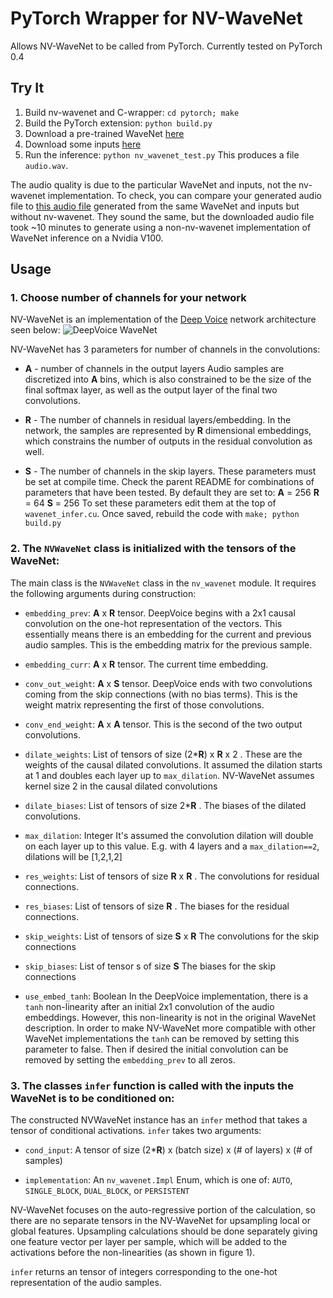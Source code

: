 # PyTorch Wrapper for NV-WaveNet

Allows NV-WaveNet to be called from PyTorch.  Currently tested on PyTorch 0.4

## Try It
1. Build nv-wavenet and C-wrapper: `cd pytorch; make`
2. Build the PyTorch extension: `python build.py`
3. Download a pre-trained WaveNet [here](https://drive.google.com/file/d/1TTR8oCdlQrM5gi7Y-rHrQ_v8kl8pd14o/view?usp=sharing) 
4. Download some inputs [here](https://drive.google.com/file/d/1_eNDHwvDc2r7RCxpbrPEWQkwFVs0rnfz/view?usp=sharing)
5. Run the inference: `python nv_wavenet_test.py`
This produces a file `audio.wav`.

The audio quality is due to the particular WaveNet and inputs, not the nv-wavenet implementation.  To check, you can compare your generated audio file to [this audio file](https://drive.google.com/file/d/1Xhd0VhGxyUgmb-QGNHW2tJILX1bro9d5/view?usp=sharing) generated from the same WaveNet and inputs but without nv-wavenet.  They sound the same, but the downloaded audio file took ~10 minutes to generate using a non-nv-wavenet implementation of WaveNet inference on a Nvidia V100.

## Usage
### 1. Choose number of channels for your network
NV-WaveNet is an implementation of the [Deep Voice](https://arxiv.org/abs/1702.07825) network architecture seen below:
![DeepVoice WaveNet](https://drive.google.com/uc?export=view&id=1Zo-c5VzPLSEQlD_SyNoly3XWS0A7fi5s)

NV-WaveNet has 3 parameters for number of channels in the convolutions:

 - **A** - number of channels in the output layers
Audio samples are discretized into **A** bins, which is also constrained to be the size of the final softmax layer, as well as the output layer of the final two convolutions.

 - **R** - The number of channels in residual layers/embedding.
In the network, the samples are represented by **R** dimensional embeddings, which constrains the number of outputs in the residual convolution as well.

 - **S** - The number of channels in the skip layers.
These parameters must be set at compile time.  Check the parent README for combinations of parameters that have been tested.  By default they are set to:
**A** = 256
**R** = 64
**S** = 256
To set these parameters edit them at the top of `wavenet_infer.cu`.  Once saved, rebuild the code with `make; python build.py`

### 2. The `NVWaveNet` class is initialized with the tensors of the WaveNet:
The main class is the `NVWaveNet` class in the `nv_wavenet` module.  It requires the following arguments during construction:
 - `embedding_prev`:  **A** x **R** tensor.
DeepVoice begins with a 2x1 causal convolution on the one-hot representation of the vectors.  This essentially means there is an embedding for the current and previous audio samples. This is the embedding matrix for the previous sample.
 
 - `embedding_curr`:  **A** x **R** tensor.
The current time embedding.
 
 - `conv_out_weight`:  **A** x **S** tensor.
DeepVoice ends with two convolutions coming from the skip connections (with no bias terms).  This is the weight matrix representing the first of those convolutions.
 
 - `conv_end_weight`: **A** x **A** tensor.
This is the second of the two output convolutions.
 
 - `dilate_weights`: List of tensors of size (2\***R**) x **R** x 2 .
These are the weights of the causal dilated convolutions.  It assumed the dilation starts at 1 and doubles each layer up to `max_dilation`.  NV-WaveNet assumes kernel size 2 in the causal dilated convolutions
 
 - `dilate_biases`:  List of tensors of size 2\***R** .
The biases of the dilated convolutions.

 - `max_dilation`: Integer
It's assumed the convolution dilation will double on each layer up to this value.  E.g. with 4 layers and a `max_dilation==2`, dilations will be [1,2,1,2]

 - `res_weights`: List of tensors of size **R** x **R** .
The convolutions for residual connections.

 - `res_biases`: List of tensors of size **R** .
The biases for the residual connections.

 - `skip_weights`: List of tensors of size **S** x **R**
The convolutions for the skip connections
 
 - `skip_biases`: List of tensor
s of size **S**
 The biases for the skip connections
 
 - `use_embed_tanh`: Boolean
In the DeepVoice implementation, there is a `tanh` non-linearity after an initial 2x1 convolution of the audio embeddings.  However, this non-linearity is not in the original WaveNet description.  In order to make NV-WaveNet more compatible with other WaveNet implementations the `tanh` can be removed by setting this parameter to false.  Then if desired the initial convolution can be removed by setting the `embedding_prev` to all zeros.

### 3. The classes `infer` function is called with the inputs the WaveNet is to be conditioned on:
The constructed NVWaveNet instance has an `infer` method that takes a tensor of conditional activations.  `infer` takes two arguments:
 - `cond_input`:  A tensor of size  (2\***R**) x (batch size) x (# of layers) x (# of samples)

 - `implementation`:  An `nv_wavenet.Impl` Enum, which is one of: `AUTO`, `SINGLE_BLOCK`, `DUAL_BLOCK`, or `PERSISTENT`

NV-WaveNet focuses on the auto-regressive portion of the calculation, so there are no separate tensors in the NV-WaveNet for upsampling local or global features.  Upsampling calculations should be done separately giving one feature vector per layer per sample, which will be added to the activations before the non-linearities (as shown in figure 1).

`infer` returns an tensor of integers corresponding to the one-hot representation of the audio samples.

